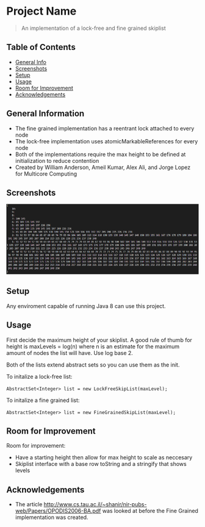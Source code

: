 # Project Name
> An implementation of a lock-free and fine grained skiplist

## Table of Contents
* [General Info](#general-information)
* [Screenshots](#screenshots)
* [Setup](#setup)
* [Usage](#usage)
* [Room for Improvement](#room-for-improvement)
* [Acknowledgements](#acknowledgements)


## General Information
- The fine grained implementation has a reentrant lock attached to every node
- The lock-free implementation uses atomicMarkableReferences for every node
- Both of the implementations require the max height to be defined at initialization to reduce contention
- Created by William Anderson, Ameil Kumar, Alex Ali, and Jorge Lopez for Multicore Computing


## Screenshots
![Example toString() of a skiplist](./screenshot.png)
<!-- If you have screenshots you'd like to share, include them here. -->


## Setup
Any enviroment capable of running Java 8 can use this project.

## Usage
First decide the maximum height of your skiplist. A good rule of thumb for height is maxLevels = log(n) where n is an estimate for the maximum amount of nodes the list will have. Use log base 2.

Both of the lists extend abstract sets so you can use them as the init.

To initalize a lock-free list:

`AbstractSet<Integer> list = new LockFreeSkipList(maxLevel);`

To initalize a fine grained list:

`AbstractSet<Integer> list = new FineGrainedSkipList(maxLevel);`


## Room for Improvement

Room for improvement:
- Have a starting height then allow for max height to scale as neccesary
- Skiplist interface with a base row toString and a stringify that shows levels


## Acknowledgements
- The article http://www.cs.tau.ac.il/~shanir/nir-pubs-web/Papers/OPODIS2006-BA.pdf was looked at before the Fine Grained implementation was created.


